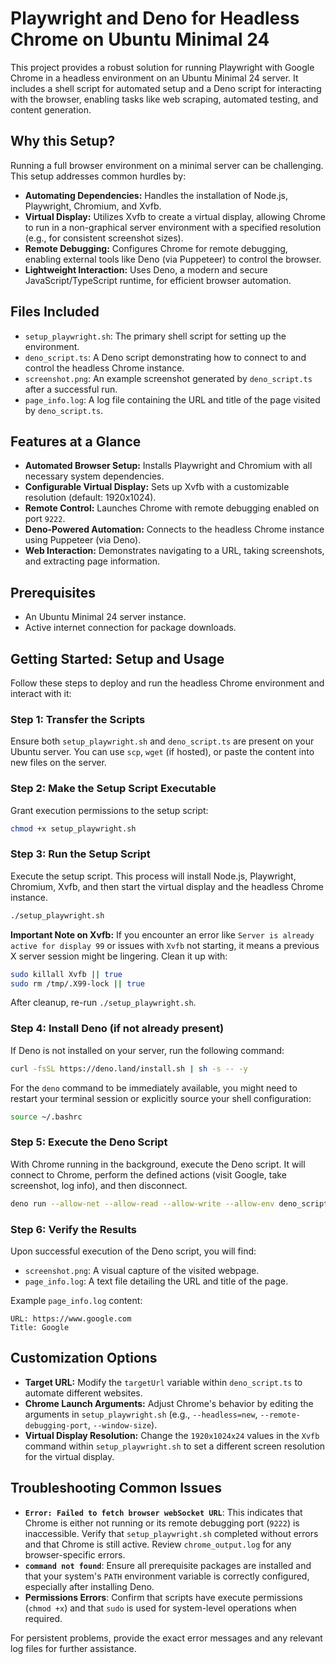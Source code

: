 # Playwright and Deno for Headless Chrome on Ubuntu Minimal 24

This project provides a robust solution for running Playwright with Google Chrome in a headless environment on an Ubuntu Minimal 24 server. It includes a shell script for automated setup and a Deno script for interacting with the browser, enabling tasks like web scraping, automated testing, and content generation.

## Why this Setup?

Running a full browser environment on a minimal server can be challenging. This setup addresses common hurdles by:

-   **Automating Dependencies:** Handles the installation of Node.js, Playwright, Chromium, and Xvfb.
-   **Virtual Display:** Utilizes Xvfb to create a virtual display, allowing Chrome to run in a non-graphical server environment with a specified resolution (e.g., for consistent screenshot sizes).
-   **Remote Debugging:** Configures Chrome for remote debugging, enabling external tools like Deno (via Puppeteer) to control the browser.
-   **Lightweight Interaction:** Uses Deno, a modern and secure JavaScript/TypeScript runtime, for efficient browser automation.

## Files Included

-   `setup_playwright.sh`: The primary shell script for setting up the environment.
-   `deno_script.ts`: A Deno script demonstrating how to connect to and control the headless Chrome instance.
-   `screenshot.png`: An example screenshot generated by `deno_script.ts` after a successful run.
-   `page_info.log`: A log file containing the URL and title of the page visited by `deno_script.ts`.

## Features at a Glance

-   **Automated Browser Setup:** Installs Playwright and Chromium with all necessary system dependencies.
-   **Configurable Virtual Display:** Sets up Xvfb with a customizable resolution (default: 1920x1024).
-   **Remote Control:** Launches Chrome with remote debugging enabled on port `9222`.
-   **Deno-Powered Automation:** Connects to the headless Chrome instance using Puppeteer (via Deno).
-   **Web Interaction:** Demonstrates navigating to a URL, taking screenshots, and extracting page information.

## Prerequisites

-   An Ubuntu Minimal 24 server instance.
-   Active internet connection for package downloads.

## Getting Started: Setup and Usage

Follow these steps to deploy and run the headless Chrome environment and interact with it:

### Step 1: Transfer the Scripts

Ensure both `setup_playwright.sh` and `deno_script.ts` are present on your Ubuntu server. You can use `scp`, `wget` (if hosted), or paste the content into new files on the server.

### Step 2: Make the Setup Script Executable

Grant execution permissions to the setup script:

```bash
chmod +x setup_playwright.sh
```

### Step 3: Run the Setup Script

Execute the setup script. This process will install Node.js, Playwright, Chromium, Xvfb, and then start the virtual display and the headless Chrome instance.

```bash
./setup_playwright.sh
```

**Important Note on Xvfb:**
If you encounter an error like `Server is already active for display 99` or issues with `Xvfb` not starting, it means a previous X server session might be lingering. Clean it up with:

```bash
sudo killall Xvfb || true
sudo rm /tmp/.X99-lock || true
```

After cleanup, re-run `./setup_playwright.sh`.

### Step 4: Install Deno (if not already present)

If Deno is not installed on your server, run the following command:

```bash
curl -fsSL https://deno.land/install.sh | sh -s -- -y
```

For the `deno` command to be immediately available, you might need to restart your terminal session or explicitly source your shell configuration:

```bash
source ~/.bashrc
```

### Step 5: Execute the Deno Script

With Chrome running in the background, execute the Deno script. It will connect to Chrome, perform the defined actions (visit Google, take screenshot, log info), and then disconnect.

```bash
deno run --allow-net --allow-read --allow-write --allow-env deno_script.ts
```

### Step 6: Verify the Results

Upon successful execution of the Deno script, you will find:

-   `screenshot.png`: A visual capture of the visited webpage.
-   `page_info.log`: A text file detailing the URL and title of the page.

Example `page_info.log` content:

```
URL: https://www.google.com
Title: Google
```

## Customization Options

-   **Target URL:** Modify the `targetUrl` variable within `deno_script.ts` to automate different websites.
-   **Chrome Launch Arguments:** Adjust Chrome's behavior by editing the arguments in `setup_playwright.sh` (e.g., `--headless=new`, `--remote-debugging-port`, `--window-size`).
-   **Virtual Display Resolution:** Change the `1920x1024x24` values in the `Xvfb` command within `setup_playwright.sh` to set a different screen resolution for the virtual display.

## Troubleshooting Common Issues

-   **`Error: Failed to fetch browser webSocket URL`**: This indicates that Chrome is either not running or its remote debugging port (`9222`) is inaccessible. Verify that `setup_playwright.sh` completed without errors and that Chrome is still active. Review `chrome_output.log` for any browser-specific errors.
-   **`command not found`**: Ensure all prerequisite packages are installed and that your system's `PATH` environment variable is correctly configured, especially after installing Deno.
-   **Permissions Errors**: Confirm that scripts have execute permissions (`chmod +x`) and that `sudo` is used for system-level operations when required.

For persistent problems, provide the exact error messages and any relevant log files for further assistance.


